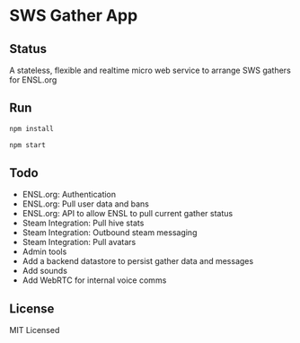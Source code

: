 # SWS Gather App

## Status

A stateless, flexible and realtime micro web service to arrange SWS gathers for ENSL.org

## Run

```bash
npm install

npm start
```

## Todo

- ENSL.org: Authentication
- ENSL.org: Pull user data and bans
- ENSL.org: API to allow ENSL to pull current gather status
- Steam Integration: Pull hive stats
- Steam Integration: Outbound steam messaging
- Steam Integration: Pull avatars
- Admin tools
- Add a backend datastore to persist gather data and messages
- Add sounds
- Add WebRTC for internal voice comms

## License

MIT Licensed
